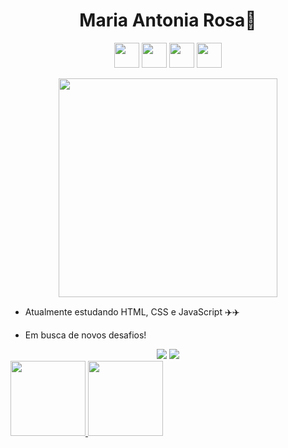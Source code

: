 
<h1 align ="center"> Maria Antonia Rosa👋 </h1>
<div align = "center">
<img src="https://cdn.jsdelivr.net/gh/devicons/devicon/icons/java/java-original.svg" width="40" height="40"/>    <img src="https://cdn.jsdelivr.net/gh/devicons/devicon/icons/javascript/javascript-original.svg" width="40" height="40"/>  <img src="https://cdn.jsdelivr.net/gh/devicons/devicon/icons/html5/html5-original.svg" width="40" height="40"/>    <img src= "https://cdn.jsdelivr.net/gh/devicons/devicon/icons/css3/css3-original-wordmark.svg" width="40" height= "40"/>
 </div>

<p align= "center">
  <img src="https://super.abril.com.br/wp-content/uploads/2016/09/super_imggato_digitando_0.gif" width="350">
 </p>
  

* Atualmente estudando HTML, CSS e JavaScript ✈️✈️

* Em busca de novos desafios! 


<div align = "center">
  <a href = "https://www.linkedin.com/in/maria-antonia-rosa-71502a244" target = "_blank"><img src= "https://img.shields.io/badge/-LinkedIn-%230077B5?style=for-the-badge&logo=linkedin&logoColor=white" target="_blank"></a>       <a href= "maria_antonia-rosa@estudante.sesisenai.org.br" target = "_blank"><img src= "https://img.shields.io/badge/Gmail-D14836?style=for-the-badge&logo=gmail&logoColor=white" target="_blank"></a>

</div


<div align = "center">

<a href = "https://github.com/mariaantoniarosa">
<img height = "120em" src = "https://github-readme-stats.vercel.app/api/top-langs/?username=mariaantoniarosa&layout=compact&langs_count=7&theme=dracula"/> <img height="120em" src="https://github-readme-stats.vercel.app/api?username=mariaantoniarosa&show_icons=true&theme=dracula&include_all_commits=true&count_private=true"/>
</div>
 






  
<!--
**mariaantoniarosa/mariaantoniarosa** is a ✨ _special_ ✨ repository because its `README.md` (this file) appears on your GitHub profile.

-->

